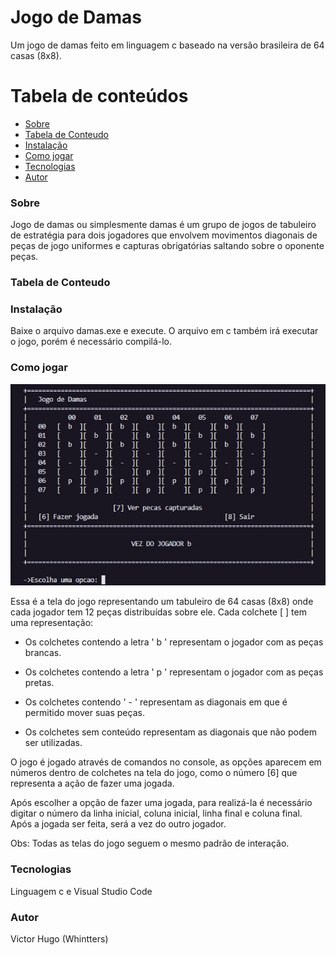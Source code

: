 # Jogo de Damas

Um jogo de damas feito em linguagem c baseado na versão brasileira de 64 casas (8x8). 

# Tabela de conteúdos

<!--ts-->

- [Sobre](#Descrição)
- [Tabela de Conteudo](#tabela-de-conteudo)
- [Instalação](#Instalação)
- [Como jogar](#Como-jogar)
- [Tecnologias](#tecnologias)
- [Autor](#autor)
  <!--te-->
  <br>

### Sobre

Jogo de damas ou simplesmente damas é um grupo de jogos de tabuleiro de estratégia para dois jogadores que envolvem movimentos diagonais de peças de jogo uniformes e capturas obrigatórias saltando sobre o oponente peças.

### Tabela de Conteudo

### Instalação

Baixe o arquivo damas.exe e execute. O arquivo em c também irá executar o jogo, porém é necessário compilá-lo.

### Como jogar

![](print-damas.jpg)

Essa é a tela do jogo representando um tabuleiro de 64 casas (8x8) onde cada jogador tem 12 peças distribuídas sobre ele. Cada colchete [ ] tem uma representação:

- Os colchetes contendo a letra ' b ' representam o jogador com as peças brancas. 

- Os colchetes contendo a letra ' p ' representam o jogador com as peças pretas.

- Os colchetes contendo ' - ' representam as diagonais em que é permitido mover suas peças.

- Os colchetes sem conteúdo representam as diagonais que não podem ser utilizadas.

O jogo é jogado através de comandos no console, as opções aparecem em números dentro de colchetes na tela do jogo, como o número [6] que representa a ação de fazer uma jogada.

Após escolher a opção de fazer uma jogada, para realizá-la é necessário digitar o número da linha inicial, coluna inicial, linha final e coluna final. Após a jogada ser feita, será a vez do outro jogador.

Obs: Todas as telas do jogo seguem o mesmo padrão de interação.

### Tecnologias
Linguagem c e Visual Studio Code

### Autor

Victor Hugo (Whintters)